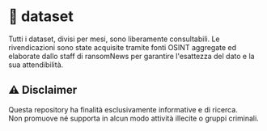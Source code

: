 # 📰 dataset

Tutti i dataset, divisi per mesi, sono liberamente consultabili.
Le rivendicazioni sono state acquisite tramite fonti OSINT aggregate ed elaborate dallo staff di ransomNews per garantire l'esattezza del dato e la sua attendibilità.



## ⚠️ Disclaimer

Questa repository ha finalità esclusivamente informative e di ricerca.  
Non promuove né supporta in alcun modo attività illecite o gruppi criminali.
